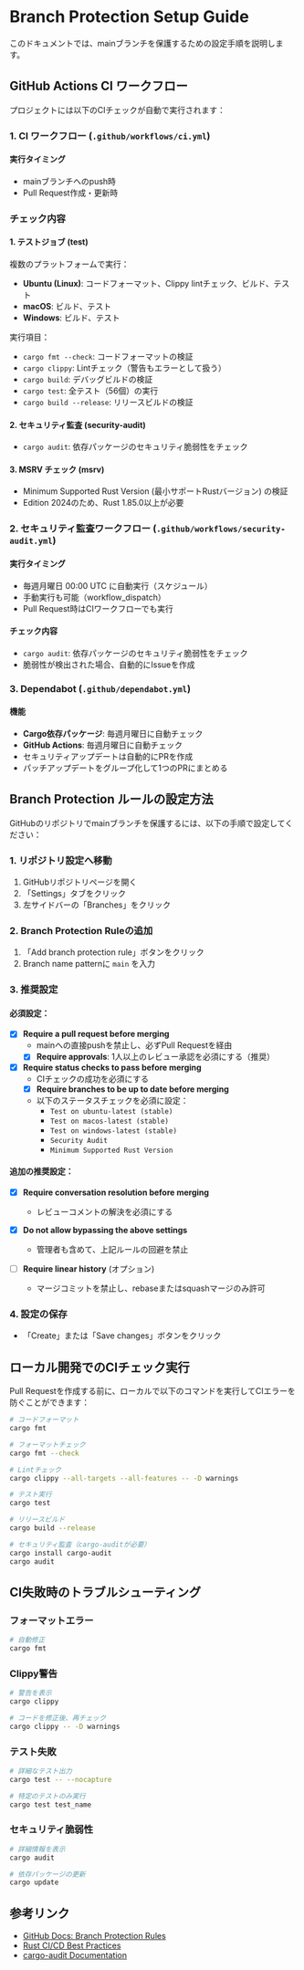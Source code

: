 # Branch Protection Setup Guide

このドキュメントでは、mainブランチを保護するための設定手順を説明します。

## GitHub Actions CI ワークフロー

プロジェクトには以下のCIチェックが自動で実行されます：

### 1. CI ワークフロー (`.github/workflows/ci.yml`)

#### 実行タイミング
- mainブランチへのpush時
- Pull Request作成・更新時

### チェック内容

#### 1. テストジョブ (test)
複数のプラットフォームで実行：
- **Ubuntu (Linux)**: コードフォーマット、Clippy lintチェック、ビルド、テスト
- **macOS**: ビルド、テスト
- **Windows**: ビルド、テスト

実行項目：
- `cargo fmt --check`: コードフォーマットの検証
- `cargo clippy`: Lintチェック（警告もエラーとして扱う）
- `cargo build`: デバッグビルドの検証
- `cargo test`: 全テスト（56個）の実行
- `cargo build --release`: リリースビルドの検証

#### 2. セキュリティ監査 (security-audit)
- `cargo audit`: 依存パッケージのセキュリティ脆弱性をチェック

#### 3. MSRV チェック (msrv)
- Minimum Supported Rust Version (最小サポートRustバージョン) の検証
- Edition 2024のため、Rust 1.85.0以上が必要

### 2. セキュリティ監査ワークフロー (`.github/workflows/security-audit.yml`)

#### 実行タイミング
- 毎週月曜日 00:00 UTC に自動実行（スケジュール）
- 手動実行も可能（workflow_dispatch）
- Pull Request時はCIワークフローでも実行

#### チェック内容
- `cargo audit`: 依存パッケージのセキュリティ脆弱性をチェック
- 脆弱性が検出された場合、自動的にIssueを作成

### 3. Dependabot (`.github/dependabot.yml`)

#### 機能
- **Cargo依存パッケージ**: 毎週月曜日に自動チェック
- **GitHub Actions**: 毎週月曜日に自動チェック
- セキュリティアップデートは自動的にPRを作成
- パッチアップデートをグループ化して1つのPRにまとめる

## Branch Protection ルールの設定方法

GitHubのリポジトリでmainブランチを保護するには、以下の手順で設定してください：

### 1. リポジトリ設定へ移動
1. GitHubリポジトリページを開く
2. 「Settings」タブをクリック
3. 左サイドバーの「Branches」をクリック

### 2. Branch Protection Ruleの追加
1. 「Add branch protection rule」ボタンをクリック
2. Branch name patternに `main` を入力

### 3. 推奨設定

#### 必須設定：
- [x] **Require a pull request before merging**
  - mainへの直接pushを禁止し、必ずPull Requestを経由
  - [x] **Require approvals**: 1人以上のレビュー承認を必須にする（推奨）

- [x] **Require status checks to pass before merging**
  - CIチェックの成功を必須にする
  - [x] **Require branches to be up to date before merging**
  - 以下のステータスチェックを必須に設定：
    - `Test on ubuntu-latest (stable)`
    - `Test on macos-latest (stable)`
    - `Test on windows-latest (stable)`
    - `Security Audit`
    - `Minimum Supported Rust Version`

#### 追加の推奨設定：
- [x] **Require conversation resolution before merging**
  - レビューコメントの解決を必須にする

- [x] **Do not allow bypassing the above settings**
  - 管理者も含めて、上記ルールの回避を禁止

- [ ] **Require linear history** (オプション)
  - マージコミットを禁止し、rebaseまたはsquashマージのみ許可

### 4. 設定の保存
- 「Create」または「Save changes」ボタンをクリック

## ローカル開発でのCIチェック実行

Pull Requestを作成する前に、ローカルで以下のコマンドを実行してCIエラーを防ぐことができます：

```bash
# コードフォーマット
cargo fmt

# フォーマットチェック
cargo fmt --check

# Lintチェック
cargo clippy --all-targets --all-features -- -D warnings

# テスト実行
cargo test

# リリースビルド
cargo build --release

# セキュリティ監査（cargo-auditが必要）
cargo install cargo-audit
cargo audit
```

## CI失敗時のトラブルシューティング

### フォーマットエラー
```bash
# 自動修正
cargo fmt
```

### Clippy警告
```bash
# 警告を表示
cargo clippy

# コードを修正後、再チェック
cargo clippy -- -D warnings
```

### テスト失敗
```bash
# 詳細なテスト出力
cargo test -- --nocapture

# 特定のテストのみ実行
cargo test test_name
```

### セキュリティ脆弱性
```bash
# 詳細情報を表示
cargo audit

# 依存パッケージの更新
cargo update
```

## 参考リンク

- [GitHub Docs: Branch Protection Rules](https://docs.github.com/en/repositories/configuring-branches-and-merges-in-your-repository/managing-protected-branches/about-protected-branches)
- [Rust CI/CD Best Practices](https://doc.rust-lang.org/cargo/guide/continuous-integration.html)
- [cargo-audit Documentation](https://github.com/rustsec/rustsec/tree/main/cargo-audit)
